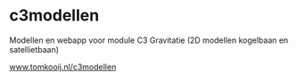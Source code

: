 # c3modellen

Modellen en webapp voor module C3 Gravitatie
(2D modellen kogelbaan en satellietbaan)

www.tomkooij.nl/c3modellen

